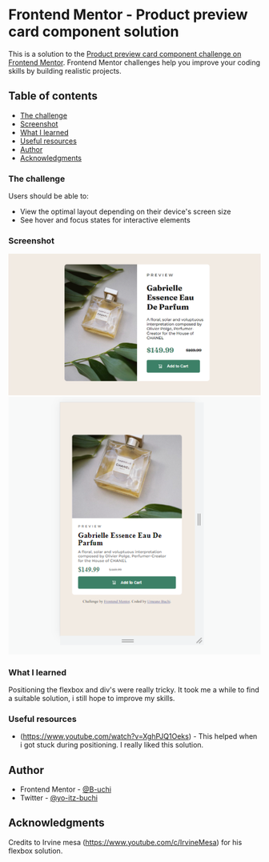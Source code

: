 # Frontend Mentor - Product preview card component solution

This is a solution to the [Product preview card component challenge on Frontend Mentor](https://www.frontendmentor.io/challenges/product-preview-card-component-GO7UmttRfa). Frontend Mentor challenges help you improve your coding skills by building realistic projects.

## Table of contents

- [The challenge](#the-challenge)
- [Screenshot](#screenshot)
- [What I learned](#what-i-learned)
- [Useful resources](#useful-resources)
- [Author](#author)
- [Acknowledgments](#acknowledgments)

### The challenge

Users should be able to:

- View the optimal layout depending on their device's screen size
- See hover and focus states for interactive elements

### Screenshot

![](./screenshots/desktop-view.png)
![](./screenshots/mobile-view.png)
### What I learned

Positioning the flexbox and div's were really tricky. It took me a while to find a suitable solution, i still hope to improve my skills.

### Useful resources

- (https://www.youtube.com/watch?v=XghPJQ1Oeks) - This helped when i got stuck during positioning. I really liked this solution.

## Author

- Frontend Mentor - [@B-uchi](https://www.frontendmentor.io/profile/B-uchi)
- Twitter - [@yo-itz-buchi](https://www.twitter.com/yo-itz-buchi)

## Acknowledgments

Credits to Irvine mesa (https://www.youtube.com/c/IrvineMesa) for his flexbox solution.

